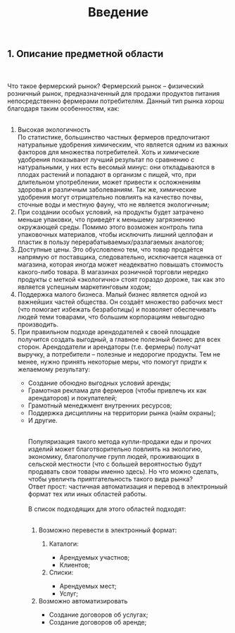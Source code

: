 <h1 align = "center">Введение</h1><br>
<h2>1. Описание предметной области</h2><br>
<br>
Что такое фермерский рынок? Фермерский рынок – физический розничный рынок, предназначенный для продажи продуктов питания непосредственно фермерами потребителям. 
Данный тип рынка хорош благодаря таким особенностям, как:<br>
<br>
<ol>
<li>Высокая экологичность<br>
По статистике, большинство частных фермеров предпочитают натуральные удобрения химическим, что является одним из важных факторов для множества потребителей. Хоть и химические удобрения показывают лучший результат по сравнению с натуральными, у них есть весомый минус: они откладываются в плодах растений и попадают в организм с пищей, что, при длительном употреблении, может привести к осложнениям здоровья и различным заболеваниям. Так же, химические удобрения могут отрицательно повлиять на качество почвы, сточные воды и местную фауну, что не является экологичным;</li>
<li>При создании особых условий, на продукты будет затрачено меньше упаковки, что приведѐт к меньшему загрязнению окружающей среды. Помимо этого возможен контроль типа упаковочных материалов, чтобы исключить лишний целлофан и пластик в пользу перерабатываемых/разлагаемых аналогов;</li>
<li>Доступные цены. Это обусловлено тем, что товар продаѐтся напрямую от поставщика, следовательно, исключается наценка от магазина, которая иногда может неадекватно повышать стоимость какого-либо товара. В магазинах розничной торговли нередко продукты с меткой «экологично» стоят гораздо дороже, так как это является успешным маркетинговым ходом;</li>
<li>Поддержка малого бизнеса. Малый бизнес является одной из важнейших частей общества. Он создаёт множество рабочих мест (что помогает избежать безработицы) и позволяет обеспечивать людей теми товарами, что большим корпорациям невыгодно производить.</li>
<li>При правильном подходе арендодателей к своей площадке получится создать выгодный, а главное полезный бизнес для всех сторон. Арендодатели и арендаторы (т.е. фермеры) получат выручку, а потребители – полезные и недорогие продукты. Тем не менее, нужно принять некоторые меры, что помогут придти к желаемому результату:</li>
<ul>
<li>Создание обоюдно выгодных условий аренды;</li>
<li>Грамотная реклама для фермеров (чтобы привлечь их как арендаторов) и покупателей;</li>
<li>Грамотный менеджмент внутренних ресурсов;</li>
<li>Поддержка дисциплины на территории рынка (найм охраны);</li>
<li>И другие.</li>
</ul>
<ol>
<br>
Популяризация такого метода купли-продажи еды и прочих изделий может благотворительно повлиять на экологию, экономику, благополучие групп людей, проживающих в сельской местности (что с большей вероятностью будут продавать свои товары именно здесь). Но что можно сделать, чтобы увеличть приятгательность такого вида рынка?<br>
Ответ прост: частичная автоматизация и перевод в электроныый формат тех или иных областей работы.<br>
<br>
В список подходящих для этого областей подходят:<br>
<br>
<ol>
<li>Возможно перевести в электронный формат:</li>
<ol>
<li>Каталоги:</li>
<ul>
<li>Арендуемых участнов;</li>
<li>Клиентов;</li>
</ul>
<li>Списки:</li>
<ul>
<li>Арендуемых мест;</li>
<li>Услуг;</li>
</ul>
</ol>
<li>Возможно автоматизировать</li>
<ul>
<li>Создание договоров об услугах;</li>
<li>Создание договоров об аренде;</li>
</ul>
</ol>
